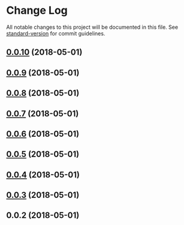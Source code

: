 # Change Log

All notable changes to this project will be documented in this file. See [standard-version](https://github.com/conventional-changelog/standard-version) for commit guidelines.

<a name="0.0.10"></a>
## [0.0.10](https://github.com/WilberTian/shamrock/compare/v0.0.9...v0.0.10) (2018-05-01)



<a name="0.0.9"></a>
## [0.0.9](https://github.com/WilberTian/shamrock/compare/v0.0.8...v0.0.9) (2018-05-01)



<a name="0.0.8"></a>
## [0.0.8](https://github.com/WilberTian/shamrock/compare/v0.0.7...v0.0.8) (2018-05-01)



<a name="0.0.7"></a>
## [0.0.7](https://github.com/WilberTian/shamrock/compare/v0.0.6...v0.0.7) (2018-05-01)



<a name="0.0.6"></a>
## [0.0.6](https://github.com/WilberTian/shamrock/compare/v0.0.5...v0.0.6) (2018-05-01)



<a name="0.0.5"></a>
## [0.0.5](https://github.com/WilberTian/shamrock/compare/v0.0.2...v0.0.5) (2018-05-01)



<a name="0.0.4"></a>
## [0.0.4](https://github.com/WilberTian/shamrock/compare/v0.0.2...v0.0.4) (2018-05-01)



<a name="0.0.3"></a>
## [0.0.3](https://github.com/WilberTian/shamrock/compare/v0.0.2...v0.0.3) (2018-05-01)



<a name="0.0.2"></a>
## 0.0.2 (2018-05-01)
